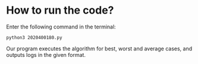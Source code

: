 # How to run the code?

Enter the following command in the terminal:

```
python3 2020400180.py
```

Our program executes the algorithm for best, worst and average cases, and outputs logs in the given format.
